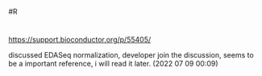#R 
#

https://support.bioconductor.org/p/55405/

discussed EDASeq normalization, developer join the discussion, seems to be a important reference, i will read it later. (2022 07 09 00:09)



